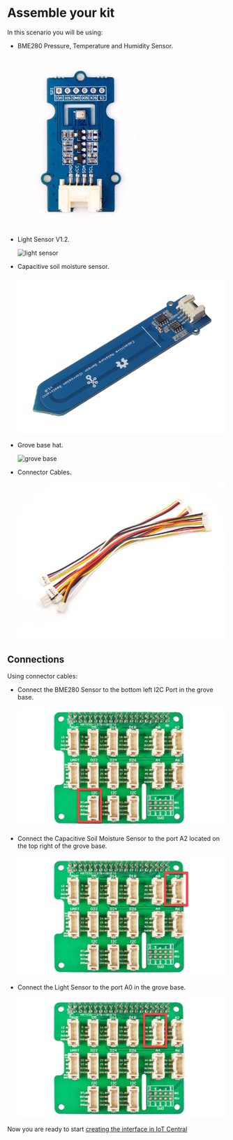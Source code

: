 # Assemble your kit

In this scenario you will be using:

- BME280 Pressure, Temperature and Humidity Sensor.

    ![BME280](media/BME280.jpg)

- Light Sensor V1.2.

    ![light sensor](media/ligh_sensor.jpg)

- Capacitive soil moisture sensor.

    ![soil moisture sensor](media/soil_moisture_sensor.jpg)

- Grove base hat.

    ![grove base](media/grove_base.jpg)

- Connector Cables.

    ![connectors](media/connectors.jpg)

## Connections

Using connector cables:

- Connect the BME280 Sensor to the bottom left I2C Port in the grove base.

    ![Bme280 connection](media/bme280_connection.jpg)

- Connect the Capacitive Soil Moisture Sensor to the port A2 located on the top right of the grove base.

    ![soil moisture connection](media/soil_moisture_connection.jpg)

- Connect the Light Sensor to the port A0 in the grove base.

    ![light sensor connection](media/light_sensor_connection.jpg)

Now you are ready to start [creating the interface in IoT Central](Create_app_IoTCentral.md)

